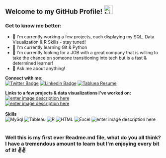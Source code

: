 

## Welcome to my GitHub Profile! <img src="https://user-images.githubusercontent.com/1303154/88677602-1635ba80-d120-11ea-84d8-d263ba5fc3c0.gif" width="28px" alt="hi">

### Get to know me better:

 -  🔭 I'm currently working a few projects, each displaying my SQL, Data Visualization & R Skills - stay tuned!
 - 🌱 I'm currently learning Git & Python
 - 🔎 I'm currently looking for a JOB with a great company that is willing to take the chance on someone transitioning into tech but is a fast & determined learner!
 - 💬 Ask me about anything!
 
 **Connect with me:** <br>
[![Twitter Badge](https://img.shields.io/badge/-@domsieofpines-1ca0f1?style=flat&labelColor=1ca0f1&logo=twitter&logoColor=white&link=https://twitter.com/domsieofpines)](https://twitter.com/domsieofpines)   [![Linkedin Badge](https://img.shields.io/badge/-Dominique-0e76a8?style=flat&labelColor=0e76a8&logo=linkedin&logoColor=white)](https://www.linkedin.com/in/dominique-mcintosh/) 
  [![Tabluea Resume](https://img.shields.io/badge/-Resume%20Dashboard-blueviolet?style=flat&labelColor=ff69b4&logo=tableau&logoColor=white)](https://public.tableau.com/app/profile/dominique.mcintosh/viz/Resume_16521141642820/Resume-Dashboard) 

**Links to a few projects & data visualizations I've worked on:** <br>
	[![enter image description here](https://img.shields.io/badge/-Kaggle-20BEFF?logo=kaggle&logoColor=white&style=flat)
	](https://www.kaggle.com/dominiquemcintosh)
  <br>[![enter image description here](https://img.shields.io/badge/-Tableau-E97627?logo=tableau&logoColor=white&style=flat)
	](https://public.tableau.com/app/profile/dominique.mcintosh)
 <br><br>
 **Skills** <br>
	![MySql](https://img.shields.io/badge/-MySql-4479A1?logo=mysql&logoColor=white&style=plastic) ![Tableau](https://img.shields.io/badge/-Tableau-E97627?logo=tableau&logoColor=white&style=plastic) ![R](https://img.shields.io/badge/-276DC3?logo=r&logoColor=white&style=plastic) ![HTML](https://img.shields.io/badge/-Html-E34F26?logo=html5&logoColor=white&style=plastic) ![Excel](https://img.shields.io/badge/-Excel-217346?logo=microsoftexcel&logoColor=white&style=plastic) ![enter image description here](https://img.shields.io/badge/-office-D83B01?logo=microsoftoffice&logoColor=white&style=plastic) 
  <br><br>
  ### Well this is my first ever Readme.md file, what do you all think? I have a tremendous amount to learn but I'm enjoying every bit of it! ✌✌

